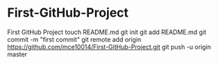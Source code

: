 First-GitHub-Project
====================

First GitHub Project
touch README.md
git init
git add README.md
git commit -m "first commit"
git remote add origin https://github.com/mce10014/First-GitHub-Project.git
git push -u origin master
